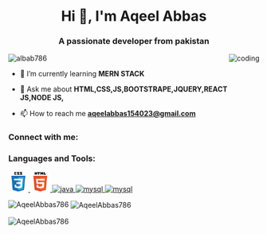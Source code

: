


<h1 align="center">Hi 👋, I'm Aqeel Abbas</h1>
<h3 align="center">A passionate developer from pakistan</h3>
<img align="right" alt="coding" src="https://encrypted-tbn0.gstatic.com/images?q=tbn:ANd9GcTQtBPQr3QtF9oShmIQzqvbOMguqQnPzBNIsg&usqp=CAU">

<p align="left"> <img src="https://komarev.com/ghpvc/?username=albab786&label=Profile%20views&color=0e75b6&style=flat" alt="albab786" /> </p>

- 🌱 I’m currently learning **MERN STACK**

- 💬 Ask me about **HTML,CSS,JS,BOOTSTRAPE,JQUERY,REACT JS,NODE JS,**

- 📫 How to reach me **aqeelabbas154023@gmail.com**

<h3 align="left">Connect with me:</h3>
<p align="left">
</p>
<h3 align="left">Languages and Tools:</h3>
<p align="left"> <a href="https://www.w3schools.com/css/" target="_blank" rel="noreferrer"> 
  <img src="https://raw.githubusercontent.com/devicons/devicon/master/icons/css3/css3-original-wordmark.svg" alt="css3" width="40" height="40"/>
</a> <a href="https://www.w3.org/html/" target="_blank" rel="noreferrer"> 
  <img src="https://raw.githubusercontent.com/devicons/devicon/master/icons/html5/html5-original-wordmark.svg" alt="html5" width="40" height="40"/>
</a> <a href="https://www.javascript.com" target="_blank" rel="noreferrer"> 
  <img src="https://static.vecteezy.com/system/resources/previews/027/127/463/original/javascript-logo-javascript-icon-transparent-free-png.png" alt="java" width="40" height="40"/> 
</a> <a href="https://www.react.com/" target="_blank" rel="noreferrer">
  <img src="https://cdn.iconscout.com/icon/free/png-256/free-react-logo-icon-download-in-svg-png-gif-file-formats--wordmark-programming-langugae-freebies-pack-logos-icons-1175110.png" alt="mysql" width="40" height="40"/> </a>
  </a> <a href="https://www.node js.com/" target="_blank" rel="noreferrer">
  <img src="https://static-00.iconduck.com/assets.00/nodejs-icon-2048x1254-fc24w6ld.png" alt="mysql" width="40" height="40"/> </a>
  

<p><img align="left" src="https://github-readme-stats.vercel.app/api/top-langs?username=AqeelAbbas786&show_icons=true&locale=en&layout=compact" alt="AqeelAbbas786" /></p>

<p>&nbsp;<img align="center" src="https://github-readme-stats.vercel.app/api?username=AqeelAbbas786&show_icons=true&locale=en" alt="AqeelAbbas786" /></p>

<p><img align="center" src="https://github-readme-streak-stats.herokuapp.com/?user=AqeelAbbas786" alt="AqeelAbbas786" /></p>
